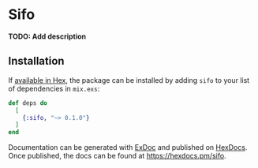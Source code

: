 # Sifo

**TODO: Add description**

## Installation

If [available in Hex](https://hex.pm/docs/publish), the package can be installed
by adding `sifo` to your list of dependencies in `mix.exs`:

```elixir
def deps do
  [
    {:sifo, "~> 0.1.0"}
  ]
end
```

Documentation can be generated with [ExDoc](https://github.com/elixir-lang/ex_doc)
and published on [HexDocs](https://hexdocs.pm). Once published, the docs can
be found at <https://hexdocs.pm/sifo>.

